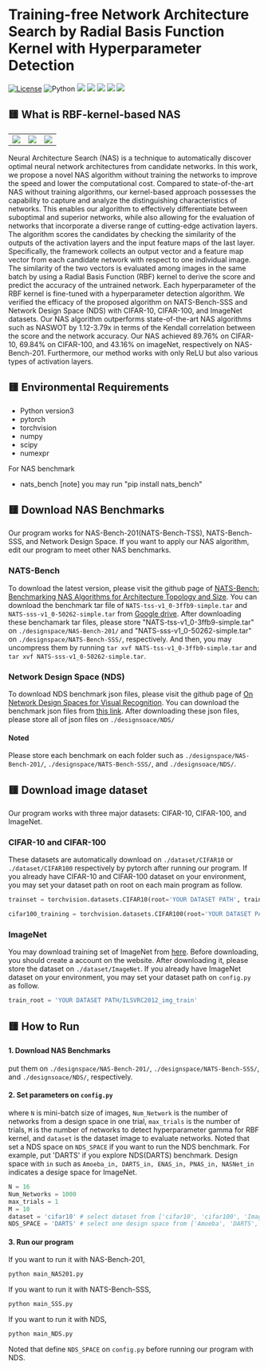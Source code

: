 

# Training-free Network Architecture Search by Radial Basis Function Kernel with Hyperparameter Detection

[![License](https://img.shields.io/badge/license-MIT-blue.svg)](https://opensource.org/licenses/MIT)
![Python](https://img.shields.io/badge/python-v3.8+-blue.svg)
![](https://img.shields.io/github/downloads/tomomasayamasaki/RBF-kernel-based-NAS/total)
![](https://img.shields.io/github/repo-size/tomomasayamasaki/RBF-kernel-based-NAS)
![](https://img.shields.io/github/commit-activity/y/tomomasayamasaki/RBF-kernel-based-NAS)
![](https://img.shields.io/github/last-commit/tomomasayamasaki/RBF-kernel-based-NAS)
![](https://img.shields.io/github/languages/count/tomomasayamasaki/RBF-kernel-based-NAS)


## 🟨 What is RBF-kernel-based NAS
<table>
<tr>
<td><img src="https://github.com/tomomasayamasaki/RBF-kernel-based-NAS/blob/main/README/Picture 1.png"></td>
<td><img src="https://github.com/tomomasayamasaki/RBF-kernel-based-NAS/blob/main/README/Picture 2.png"></td>
<td><img src="https://github.com/tomomasayamasaki/RBF-kernel-based-NAS/blob/main/README/Picture 3.png"></td>
</tr>
</table>
Neural Architecture Search (NAS) is a technique to automatically discover optimal neural network architectures from candidate networks. In this work, we propose a novel NAS algorithm without training the networks to improve the speed and lower the computational cost. Compared to state-of-the-art NAS without training algorithms, our kernel-based approach possesses the capability to capture and analyze the distinguishing characteristics of networks. This enables our algorithm to effectively differentiate between suboptimal and superior networks, while also allowing for the evaluation of networks that incorporate a diverse range of cutting-edge activation layers. The algorithm scores the candidates by checking the similarity of the outputs of the activation layers and the input feature maps of the last layer. Specifically, the framework collects an output vector and a feature map vector from each candidate network with respect to one individual image. The similarity of the two vectors is evaluated among images in the same batch by using a Radial Basis Function (RBF) kernel to derive the score and predict the accuracy of the untrained network. Each hyperparameter of the RBF kernel is fine-tuned with a hyperparameter detection algorithm. We verified the efficacy of the proposed algorithm on NATS-Bench-SSS and Network Design Space (NDS) with CIFAR-10, CIFAR-100, and ImageNet datasets. Our NAS algorithm outperforms state-of-the-art NAS algorithms such as NASWOT by 1.12-3.79x in terms of the Kendall correlation between the score and the network accuracy. Our NAS achieved 89.76% on CIFAR-10, 69.84% on CIFAR-100, and 43.16% on imageNet, respectively on NAS-Bench-201. Furthermore, our method works with only ReLU but also various types of activation layers.

## 🟨 Environmental Requirements
- Python version3
- pytorch
- torchvision
- numpy
- scipy
- numexpr


For NAS benchmark
- nats_bench
[note] you may run "pip install nats_bench"

## 🟨 Download NAS Benchmarks
Our program works for NAS-Bench-201(NATS-Bench-TSS), NATS-Bench-SSS, and Network Design Space. If you want to apply our NAS algorithm, edit our program to meet other NAS benchmarks.
### NATS-Bench
To download the latest version, please visit the github page of [NATS-Bench: Benchmarking NAS Algorithms for Architecture Topology and Size](https://github.com/D-X-Y/NATS-Bench). You can download the benchmark tar file of `NATS-tss-v1_0-3ffb9-simple.tar` and `NATS-sss-v1_0-50262-simple.tar` from [Google drive](https://drive.google.com/drive/folders/1zjB6wMANiKwB2A1yil2hQ8H_qyeSe2yt). After downloading these benchamark tar files, please store "NATS-tss-v1_0-3ffb9-simple.tar" on `./designspace/NAS-Bench-201/` and "NATS-sss-v1_0-50262-simple.tar" on `./designspace/NATS-Bench-SSS/`, respectively. And then, you may uncompress them by running `tar xvf NATS-tss-v1_0-3ffb9-simple.tar` and `tar xvf NATS-sss-v1_0-50262-simple.tar`.

### Network Design Space (NDS)
To download NDS benchmark json files, please visit the github page of [On Network Design Spaces for Visual Recognition](https://github.com/facebookresearch/nds). You can download the benchmark json files from [this link](https://dl.fbaipublicfiles.com/nds/data.zip). After downloading these json files, please store all of json files on `./designsoace/NDS/`

#### Noted
Please store each benchmark on each folder such as `./designspace/NAS-Bench-201/`, `./designspace/NATS-Bench-SSS/`, and `./designsoace/NDS/`.

## 🟨 Download image dataset
Our program works with three major datasets: CIFAR-10, CIFAR-100, and ImageNet.
### CIFAR-10 and CIFAR-100
These datasets are automatically download on `./dataset/CIFAR10` or `./dataset/CIFAR100` respectively by pytorch after running our program. If you already have CIFAR-10 and CIFAR-100 dataset on your environment, you may set your dataset path on root on each main program as follow.
```python
trainset = torchvision.datasets.CIFAR10(root='YOUR DATASET PATH', train=True, download=True, transform=transform_train)

cifar100_training = torchvision.datasets.CIFAR100(root='YOUR DATASET PATH', train=True, download=True, transform=transform_train)
```

### ImageNet
You may download training set of ImageNet from [here](https://www.image-net.org). Before downloading, you should create a account on the website. After downloading it, please store the dataset on `./dataset/ImageNet`. If you already have ImageNet dataset on your environment, you may set your dataset path on `config.py` as follow.
```python
train_root = 'YOUR DATASET PATH/ILSVRC2012_img_train'
```

## 🟨 How to Run
#### 1. Download NAS Benchmarks
put them on `./designspace/NAS-Bench-201/`, `./designspace/NATS-Bench-SSS/`, and `./designsoace/NDS/`, respectively.


#### 2. Set parameters on `config.py`
where `N` is mini-batch size of images, `Num_Network` is the number of networks from a design space in one trial, `max_trials` is the number of trials, `M` is the number of networks to detect hyperparameter gamma for RBF kernel, and `dataset` is the dataset image to evaluate networks. Noted that set a NDS space on `NDS_SPACE` if you want to run the NDS benchmark. For example, put 'DARTS' if you explore NDS(DARTS) benchmark. Design space with `in` such as `Amoeba_in, DARTS_in, ENAS_in, PNAS_in, NASNet_in` indicates a desige space for ImageNet.
```python
N = 16
Num_Networks = 1000
max_trials = 1
M = 10
dataset = 'cifar10' # select dataset from ['cifar10', 'cifar100', 'ImageNet16-120']
NDS_SPACE = 'DARTS' # select one design space from ['Amoeba', 'DARTS', 'ENAS', 'PNAS', 'ResNet', 'NASNet','Amoeba_in','DARTS_in','ENAS_in', 'PNAS_in', 'NASNet_in']
```

#### 3. Run our program
If you want to run it with NAS-Bench-201,
```python
python main_NAS201.py
```
If you want to run it with NATS-Bench-SSS,
```python
python main_SSS.py
```
If you want to run it with NDS,
```python
python main_NDS.py
```
Noted that define `NDS_SPACE` on `config.py` before running our program with NDS.

